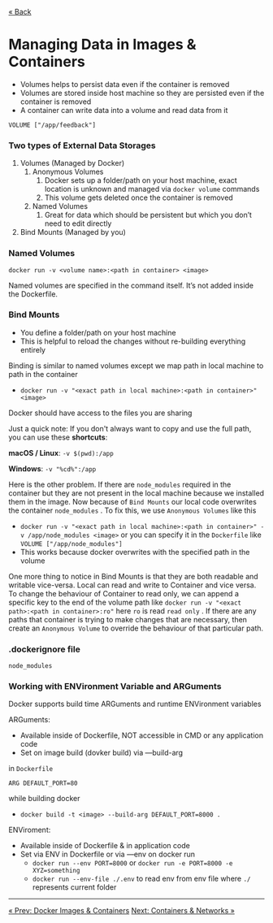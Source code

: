 
[&laquo; Back](1.%20Docker%20Images%20&%20Containers%20-%20The%20Core%20Building%20Block.md)

# Managing Data in Images & Containers

- Volumes helps to persist data even if the container is removed
- Volumes are stored inside host machine so they are persisted even if the container is removed
- A container can write data into a volume and read data from it

```docker
VOLUME ["/app/feedback"]
```

### Two types of External Data Storages

1. Volumes (Managed by Docker)
    1. Anonymous Volumes
        1. Docker sets up a folder/path on your host machine, exact location is unknown and managed via `docker volume`  commands
        2. This volume gets deleted once the container is removed
    2. Named Volumes
        1. Great for data which should be persistent but which you don’t need to edit directly
2. Bind Mounts (Managed by you)

### Named Volumes

`docker run -v <volume name>:<path in container> <image>` 

Named volumes are specified in the command itself. It’s not added inside the Dockerfile.

  

### Bind Mounts

- You define a folder/path on your host machine
- This is helpful to reload the changes without re-building everything entirely

Binding is similar to named volumes except we map path in local machine to path in the container

- `docker run -v "<exact path in local machine>:<path in container>" <image>`

Docker should have access to the files you are sharing

Just a quick note: If you don't always want to copy and use the full path, you can use these **shortcuts**:

**macOS / Linux**: `-v $(pwd):/app`

**Windows**: `-v "%cd%":/app`

Here is the other problem. If there are `node_modules` required in the container but they are not present in the local machine because we installed them in the image. Now because of `Bind Mounts` our local code overwrites the container `node_modules` . To fix this, we use `Anonymous Volumes` like this

- `docker run -v "<exact path in local machine>:<path in container>" -v /app/node_modules <image>` or you can specify it in the `Dockerfile` like `VOLUME ["/app/node_modules"]`
- This works because docker overwrites with the specified path in the volume

One more thing to notice in Bind Mounts is that they are both readable and writable vice-versa. Local can read and write to Container and vice versa. To change the behaviour of Container to read only, we can append a specific key to the end of the volume path like `docker run -v "<exact path>:<path in container>:ro"`  here `ro` is read `read only` . If there are any paths that container is trying to make changes that are necessary, then create an `Anonymous Volume` to override the behaviour of that particular path.

### .dockerignore file

`node_modules` 

### Working with ENVironment Variable and ARGuments

Docker supports build time ARGuments and runtime ENVironment variables

ARGuments:

- Available inside of Dockerfile, NOT accessible in CMD or any application code
- Set on image build (dovker build) via —build-arg

in `Dockerfile` 

```docker
ARG DEFAULT_PORT=80
```

while building docker

- `docker build -t <image> --build-arg DEFAULT_PORT=8000 .`

ENViroment:

- Available inside of Dockerfile & in application code
- Set via ENV in Dockerfile or via —env on docker run
    - `docker run --env PORT=8000` or `docker run -e PORT=8000 -e XYZ=something`
    - `docker run --env-file ./.env` to read env from env file where `./` represents current folder

---
[&laquo; Prev: Docker Images & Containers](1.%20Docker%20Images%20&%20Containers%20-%20The%20Core%20Building%20Block.md)
[Next: Containers & Networks &raquo;](3.%20Containers%20&%20Networks.md)
